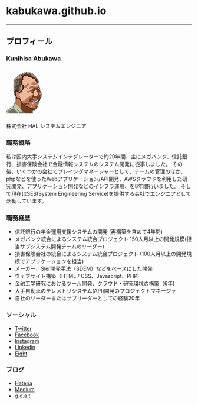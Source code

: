 # kabukawa.github.io

---

## プロフィール

### Kunihisa Abukawa

![](img/profile.png)

株式会社 HAL システムエンジニア<br>


### 職務概略

私は国内大手システムインテグレーターで約20年間、主にメガバンク、信託銀行、損害保険会社で金融情報システムのシステム開発に従事しました。
その後、いくつかの会社でプレイングマネージャーとして、チームの管理のほか、phpなどを使ったWebアプリケーション/API開発、AWSクラウドを利用した研究開発、アプリケーション開発などのインフラ運用、を8年間行いました。
そして現在はSES(System Engineering Service)を提供する会社でエンジニアとして活動しています。

### 職務経歴

- 信託銀行の年金運用支援システムの開発
(再構築を含めて4年間)
- メガバンク統合によるシステム統合プロジェクト
150人月以上の開発規模(担当サブシステム開発チームのリーダー)
- 損害保険会社の統合によるシステム統合プロジェクト
(100人月以上の開発規模でアプリケーションを担当)
- メーカー、SIer開発手法（SDEM）などをベースにした開発
- ウェブサイト構築（HTML / CSS、Javascript、PHP)
- 金融工学研究におけるツール開発、クラウド・研究環境の構築（6年)
- 大手自動車のテレメトリシステム(API)開発のプロジェクトマネージャ
- 自社のリーダーまたはサブリーダーとしての経験20年

### ソーシャル

* [Twitter](https://twitter.com/kabukawa)
* [Facebook](https://www.facebook.com/kabukawa)
* [Instagram](https://www.instagram.com/kabukawa/?hl=ja)
* [Linkedin](https://www.linkedin.com/in/kunihisa-abukawa-78537591/)
* [Eight](https://8card.net/p/39727434779)


### ブログ

* [Hatena](https://kabukawa.hatenablog.jp/)
* [Medium](https://medium.com/@kabukawa)
* [g.o.a.t](https://kabukawa.goat.me/)
